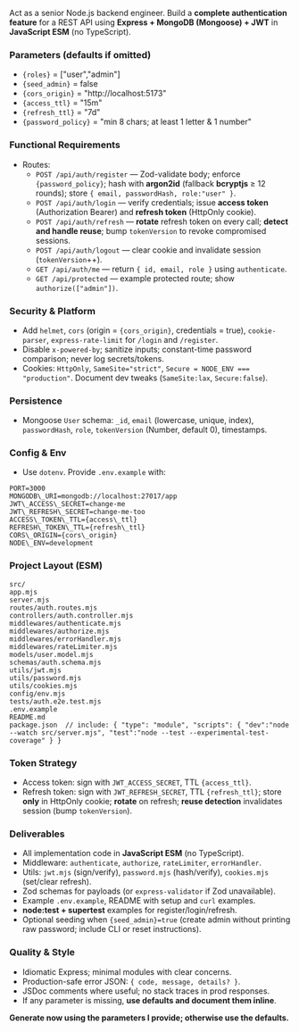 Act as a senior Node.js backend engineer. Build a **complete authentication feature** for a REST API
using **Express + MongoDB (Mongoose) + JWT** in **JavaScript ESM** (no TypeScript).

### Parameters (defaults if omitted)

- `{roles}` = ["user","admin"]
- `{seed_admin}` = false
- `{cors_origin}` = "http://localhost:5173"
- `{access_ttl}` = "15m"
- `{refresh_ttl}` = "7d"
- `{password_policy}` = "min 8 chars; at least 1 letter & 1 number"

### Functional Requirements

- Routes:
  - `POST /api/auth/register` — Zod-validate body; enforce `{password_policy}`; hash with
    **argon2id** (fallback **bcryptjs** ≥ 12 rounds); store `{ email, passwordHash, role:"user" }`.
  - `POST /api/auth/login` — verify credentials; issue **access token** (Authorization Bearer) and
    **refresh token** (HttpOnly cookie).
  - `POST /api/auth/refresh` — **rotate** refresh token on every call; **detect and handle reuse**;
    bump `tokenVersion` to revoke compromised sessions.
  - `POST /api/auth/logout` — clear cookie and invalidate session (`tokenVersion`++).
  - `GET /api/auth/me` — return `{ id, email, role }` using `authenticate`.
  - `GET /api/protected` — example protected route; show `authorize(["admin"])`.

### Security & Platform

- Add `helmet`, `cors` (origin = `{cors_origin}`, credentials = true), `cookie-parser`,
  `express-rate-limit` for `/login` and `/register`.
- Disable `x-powered-by`; sanitize inputs; constant-time password comparison; never log
  secrets/tokens.
- Cookies: `HttpOnly`, `SameSite="strict"`, `Secure = NODE_ENV === "production"`. Document dev
  tweaks (`SameSite:lax`, `Secure:false`).

### Persistence

- Mongoose `User` schema: `_id`, `email` (lowercase, unique, index), `passwordHash`, `role`,
  `tokenVersion` (Number, default 0), timestamps.

### Config & Env

- Use `dotenv`. Provide `.env.example` with:

```
PORT=3000
MONGODB\_URI=mongodb://localhost:27017/app
JWT\_ACCESS\_SECRET=change-me
JWT\_REFRESH\_SECRET=change-me-too
ACCESS\_TOKEN\_TTL={access\_ttl}
REFRESH\_TOKEN\_TTL={refresh\_ttl}
CORS\_ORIGIN={cors\_origin}
NODE\_ENV=development
```

### Project Layout (ESM)

```
src/
app.mjs
server.mjs
routes/auth.routes.mjs
controllers/auth.controller.mjs
middlewares/authenticate.mjs
middlewares/authorize.mjs
middlewares/errorHandler.mjs
middlewares/rateLimiter.mjs
models/user.model.mjs
schemas/auth.schema.mjs
utils/jwt.mjs
utils/password.mjs
utils/cookies.mjs
config/env.mjs
tests/auth.e2e.test.mjs
.env.example
README.md
package.json  // include: { "type": "module", "scripts": { "dev":"node --watch src/server.mjs", "test":"node --test --experimental-test-coverage" } }
```

### Token Strategy

- Access token: sign with `JWT_ACCESS_SECRET`, TTL `{access_ttl}`.
- Refresh token: sign with `JWT_REFRESH_SECRET`, TTL `{refresh_ttl}`; store **only** in HttpOnly
  cookie; **rotate** on refresh; **reuse detection** invalidates session (bump `tokenVersion`).

### Deliverables

- All implementation code in **JavaScript ESM** (no TypeScript).
- Middleware: `authenticate`, `authorize`, `rateLimiter`, `errorHandler`.
- Utils: `jwt.mjs` (sign/verify), `password.mjs` (hash/verify), `cookies.mjs` (set/clear refresh).
- Zod schemas for payloads (or `express-validator` if Zod unavailable).
- Example `.env.example`, README with setup and `curl` examples.
- **node:test + supertest** examples for register/login/refresh.
- Optional seeding when `{seed_admin}=true` (create admin without printing raw password; include CLI
  or reset instructions).

### Quality & Style

- Idiomatic Express; minimal modules with clear concerns.
- Production-safe error JSON: `{ code, message, details? }`.
- JSDoc comments where useful; no stack traces in prod responses.
- If any parameter is missing, **use defaults and document them inline**.

**Generate now using the parameters I provide; otherwise use the defaults.**
